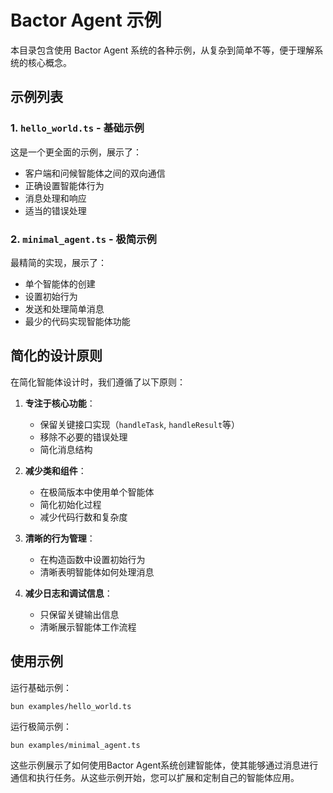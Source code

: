 # Bactor Agent 示例

本目录包含使用 Bactor Agent 系统的各种示例，从复杂到简单不等，便于理解系统的核心概念。

## 示例列表

### 1. `hello_world.ts` - 基础示例

这是一个更全面的示例，展示了：
- 客户端和问候智能体之间的双向通信
- 正确设置智能体行为
- 消息处理和响应
- 适当的错误处理

### 2. `minimal_agent.ts` - 极简示例

最精简的实现，展示了：
- 单个智能体的创建
- 设置初始行为
- 发送和处理简单消息
- 最少的代码实现智能体功能

## 简化的设计原则

在简化智能体设计时，我们遵循了以下原则：

1. **专注于核心功能**：
   - 保留关键接口实现（`handleTask`, `handleResult`等）
   - 移除不必要的错误处理
   - 简化消息结构

2. **减少类和组件**：
   - 在极简版本中使用单个智能体
   - 简化初始化过程
   - 减少代码行数和复杂度

3. **清晰的行为管理**：
   - 在构造函数中设置初始行为
   - 清晰表明智能体如何处理消息

4. **减少日志和调试信息**：
   - 只保留关键输出信息
   - 清晰展示智能体工作流程

## 使用示例

运行基础示例：
```
bun examples/hello_world.ts
```

运行极简示例：
```
bun examples/minimal_agent.ts
```

这些示例展示了如何使用Bactor Agent系统创建智能体，使其能够通过消息进行通信和执行任务。从这些示例开始，您可以扩展和定制自己的智能体应用。